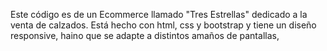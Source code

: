 Este código es de un Ecommerce llamado "Tres Estrellas" dedicado a la venta de calzados. Está hecho con html, css y bootstrap y tiene un diseño responsive, haino que se adapte a distintos amaños de pantallas,
